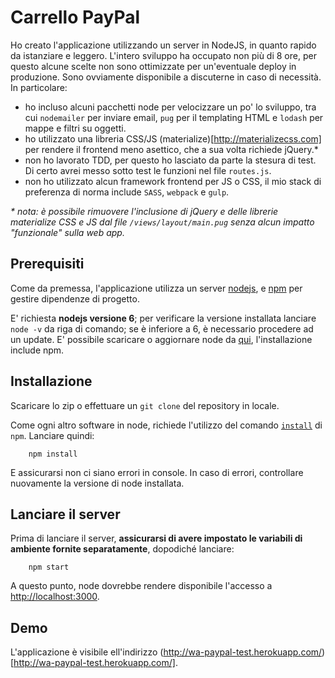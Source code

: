 # Carrello PayPal

Ho creato l'applicazione utilizzando un server in NodeJS, in quanto rapido da istanziare e leggero.
L'intero sviluppo ha occupato non più di 8 ore, per questo alcune scelte non sono ottimizzate per un'eventuale deploy in produzione. Sono ovviamente disponibile a discuterne in caso di necessità. In particolare:
- ho incluso alcuni pacchetti node per velocizzare un po' lo sviluppo, tra cui `nodemailer` per inviare email, `pug` per il templating HTML e `lodash` per mappe e filtri su oggetti.
- ho utilizzato una libreria CSS/JS (materialize)[http://materializecss.com] per rendere il frontend meno asettico, che a sua volta richiede jQuery.*
- non ho lavorato TDD, per questo ho lasciato da parte la stesura di test. Di certo avrei messo sotto test le funzioni nel file `routes.js`.
- non ho utilizzato alcun framework frontend per JS o CSS, il mio stack di preferenza di norma include `SASS`, `webpack` e `gulp`.

_* nota: è possibile rimuovere l'inclusione di jQuery e delle librerie materialize CSS e JS dal file `/views/layout/main.pug` senza alcun impatto "funzionale" sulla web app._

## Prerequisiti

Come da premessa, l'applicazione utilizza un server [nodejs](https://nodejs.org), e [npm](https://www.npmjs.com/) per gestire dipendenze di progetto.

E' richiesta **nodejs versione 6**; per verificare la versione installata lanciare `node -v` da riga di comando; se è inferiore a 6, è necessario procedere ad un update.
E' possibile scaricare o aggiornare node da [qui](https://nodejs.org/en/download/), l'installazione include npm.

## Installazione

Scaricare lo zip o effettuare un `git clone` del repository in locale.

Come ogni altro software in node, richiede l'utilizzo del comando [`install`](https://docs.npmjs.com/cli/install) di `npm`. Lanciare quindi:

        npm install

E assicurarsi non ci siano errori in console. In caso di errori, controllare nuovamente la versione di node installata.

## Lanciare il server

Prima di lanciare il server, **assicurarsi di avere impostato le variabili di ambiente fornite separatamente**, dopodiché lanciare:

        npm start

A questo punto, node dovrebbe rendere disponibile l'accesso a [http://localhost:3000](http://localhost:3000). 

## Demo

L'applicazione è visibile ell'indirizzo (http://wa-paypal-test.herokuapp.com/)[http://wa-paypal-test.herokuapp.com/].